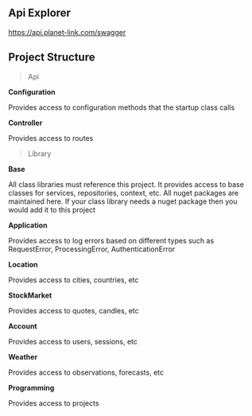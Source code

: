 ## Api Explorer

https://api.planet-link.com/swagger

## Project Structure

> Api

**Configuration**

Provides access to configuration methods that the startup class calls

**Controller**

Provides access to routes

> Library

**Base**

All class libraries must reference this project. It provides access to base classes for services, repositories, context, etc. All nuget packages are maintained here. If your class library needs a nuget package then you would add it to this project

**Application**

Provides access to log errors based on different types such as RequestError, ProcessingError, AuthenticationError

**Location**

Provides access to cities, countries, etc
 
**StockMarket**

Provides access to quotes, candles, etc

**Account**

Provides access to users, sessions, etc

**Weather**

Provides access to observations, forecasts, etc

**Programming**

Provides access to projects
